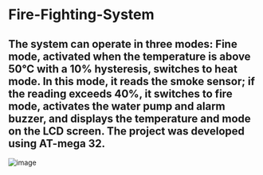 # Fire-Fighting-System
## The system can operate in three modes: Fine mode, activated when the temperature is above 50°C with a 10% hysteresis, switches to heat mode. In this mode, it reads the smoke sensor; if the reading exceeds 40%, it switches to fire mode, activates the water pump and alarm buzzer, and displays the temperature and mode on the LCD screen. The project was developed using AT-mega 32.
![image](https://github.com/EL-Gohary1/Fire-Fighting-System/assets/135604535/2e03a4ec-e83b-406d-80f4-86011e6fc62e)
